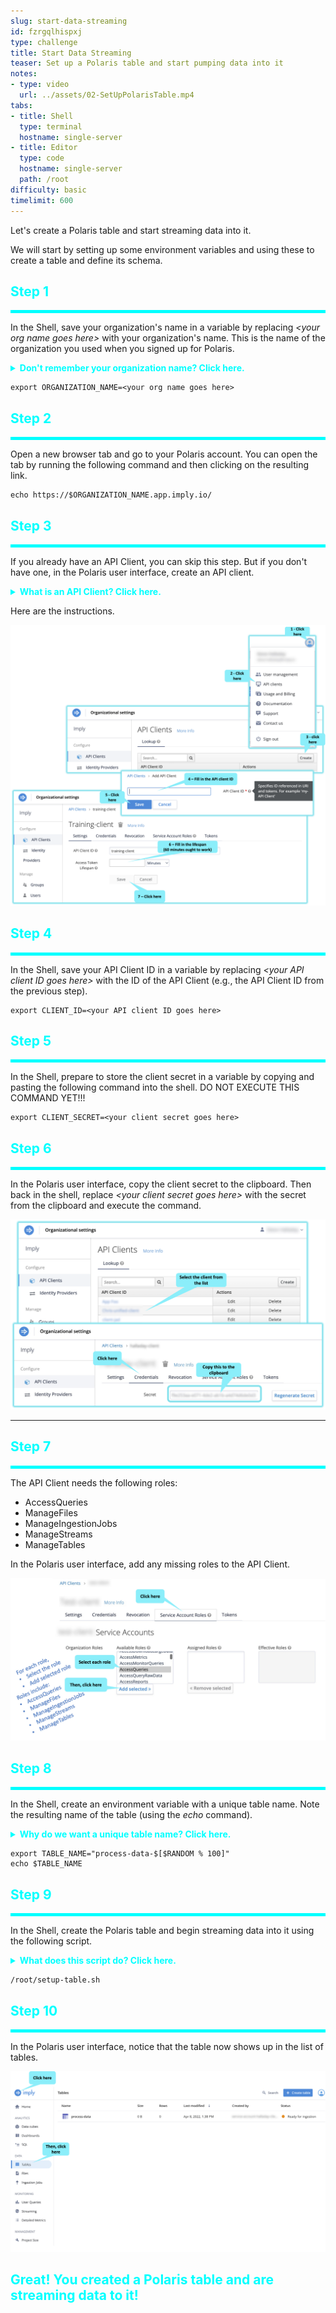 ```yaml
---
slug: start-data-streaming
id: fzrgqlhispxj
type: challenge
title: Start Data Streaming
teaser: Set up a Polaris table and start pumping data into it
notes:
- type: video
  url: ../assets/02-SetUpPolarisTable.mp4
tabs:
- title: Shell
  type: terminal
  hostname: single-server
- title: Editor
  type: code
  hostname: single-server
  path: /root
difficulty: basic
timelimit: 600
---
```


Let's create a Polaris table and start streaming data into it.

We will start by setting up some environment variables and using these to create a table and define its schema.

<h2 style="color:cyan">Step 1</h2><hr style="color:cyan;background-color:cyan;height:5px">

In the Shell, save your organization's name in a variable by replacing _&lt;your org name goes here&gt;_ with your organization's name.
This is the name of the organization you used when you signed up for Polaris.

<details>
  <summary style="color:cyan"><b>Don't remember your organization name? Click here.</b></summary>
<hr style="color:cyan">
In the Polaris user interface, click on the user icon in the top-right corner.
Then, select <i>Usage and billing</i>.
<a href="#img-1">
  <img alt="Find Org Name" src="../assets/FindOrgName.png" />
</a>
<a href="#" class="lightbox" id="img-1">
  <img alt="Find Org Name" src="../assets/FindOrgName.png" />
</a>
<hr style="color:cyan">
</details>

```
export ORGANIZATION_NAME=<your org name goes here>
```

<h2 style="color:cyan">Step 2</h2><hr style="color:cyan;background-color:cyan;height:5px">

Open a new browser tab and go to your Polaris account.
You can open the tab by running the following command and then clicking on the resulting link.

```
echo https://$ORGANIZATION_NAME.app.imply.io/
```

<h2 style="color:cyan">Step 3</h2><hr style="color:cyan;background-color:cyan;height:5px">

If you already have an API Client, you can skip this step.
But if you don't have one, in the Polaris user interface, create an API client.

<details>
  <summary style="color:cyan"><b>What is an API Client? Click here.</b></summary>
<hr style="color:cyan">
An API Client is the credentials we can use when accessing the Polaris APIs.
Learn more <a href="https://docs.imply.io/polaris/oauth/#create-a-custom-api-client" target="_blank">here</a>.
<hr style="color:cyan">
</details>

Here are the instructions.

<a href="#img-2">
  <img alt="Create API Client" src="../assets/CreateAPIClient.png" />
</a>

<a href="#" class="lightbox" id="img-2">
  <img alt="Create API Client" src="../assets/CreateAPIClient.png" />
</a>

<h2 style="color:cyan">Step 4</h2><hr style="color:cyan;background-color:cyan;height:5px">

In the Shell, save your API Client ID in a variable by replacing _&lt;your API client ID goes here&gt;_ with the ID of the API Client (e.g., the API Client ID from the previous step).

```
export CLIENT_ID=<your API client ID goes here>
```

<h2 style="color:cyan">Step 5</h2><hr style="color:cyan;background-color:cyan;height:5px">

In the Shell, prepare to store the client secret in a variable by copying and pasting the following command into the shell.
DO NOT EXECUTE THIS COMMAND YET!!!

```
export CLIENT_SECRET=<your client secret goes here>
```

<h2 style="color:cyan">Step 6</h2><hr style="color:cyan;background-color:cyan;height:5px">

In the Polaris user interface, copy the client secret to the clipboard.
Then back in the shell, replace _&lt;your client secret goes here&gt;_ with the secret from the clipboard and execute the command.

<a href="#img-5">
  <img alt="Get Client Secret" src="../assets/GetClientSecret.png" />
</a>

<a href="#" class="lightbox" id="img-5">
  <img alt="Get Client Secret" src="../assets/GetClientSecret.png" />
</a>
<hr style="color:cyan">

<h2 style="color:cyan">Step 7</h2><hr style="color:cyan;background-color:cyan;height:5px">

The API Client needs the following roles:
- AccessQueries
- ManageFiles
- ManageIngestionJobs
- ManageStreams
- ManageTables

In the Polaris user interface, add any missing roles to the API Client.

<a href="#img-6">
  <img alt="Manage Roles" src="../assets/ManageRoles.png" />
</a>

<a href="#" class="lightbox" id="img-6">
  <img alt="Manage Roles" src="../assets/ManageRoles.png" />
</a>

<h2 style="color:cyan">Step 8</h2><hr style="color:cyan;background-color:cyan;height:5px">

In the Shell, create an environment variable with a unique table name.
Note the resulting name of the table (using the _echo_ command).

<details>
  <summary style="color:cyan"><b>Why do we want a unique table name? Click here.</b></summary>
<hr style="color:cyan">
You can name the table whatever you like, so feel free to set the value of <i>TABLE_NAME</i> as you wish.
In this example, we add a small random number to the table name to prevent a table name collision.<br>
For example, imagine two people from the same organization working through this training and creating tables with the same names.
This name collision would be confusing, so we avoid it by slightly randomizing the table name.
<hr style="color:cyan">
</details>

```
export TABLE_NAME="process-data-$[$RANDOM % 100]"
echo $TABLE_NAME
```

<h2 style="color:cyan">Step 9</h2><hr style="color:cyan;background-color:cyan;height:5px">

In the Shell, create the Polaris table and begin streaming data into it using the following script.

<details>
  <summary style="color:cyan"><b>What does this script do? Click here.</b></summary>
<hr style="color:cyan">
This script is a bit lengthy, so feel free to review its details in the editor tab.<br>
To summarize, the script does the following:
<ol>
<li>Gets an access token for performing API accesses</li>
<li>Creates a Polaris table</li>
<li>Gets the newly created table's ID</li>
<li>Defines the schema for the table</li>
<li>Creates a Kafka topic named <i>process-monitor</i></li>
<li>Starts a process that streams events to the Kafka topic</li>
<li>Launches a process to read the events from the Kafka topic and push them to the Polaris table</li>
</ol>
<hr style="color:cyan">
</details>

```
/root/setup-table.sh
```

<h2 style="color:cyan">Step 10</h2><hr style="color:cyan;background-color:cyan;height:5px">

In the Polaris user interface, notice that the table now shows up in the list of tables.

<a href="#img-13">
  <img alt="Show Tables" src="../assets/ShowTables.png" />
</a>
<a href="#" class="lightbox" id="img-13">
  <img alt="Show Tables" src="../assets/ShowTables.png" />
</a>
<h2 style="color:cyan">Great! You created a Polaris table and are streaming data to it!</h2>


<style type="text/css" rel="stylesheet">
.lightbox { display: none; position: fixed; justify-content: center; align-items: center; z-index: 999; top: 0; left: 0; right: 0; bottom: 0; padding: 1rem; background: rgba(0, 0, 0, 0.8); }
.lightbox:target { display: flex; }
.lightbox img { max-height: 100% }
.thumbnail:hover {
    position:fixed;
    top:-25px;
    left:-35px;
    width:500px;
    height:auto;
    display:block;
    z-index:999;
}
</style>
